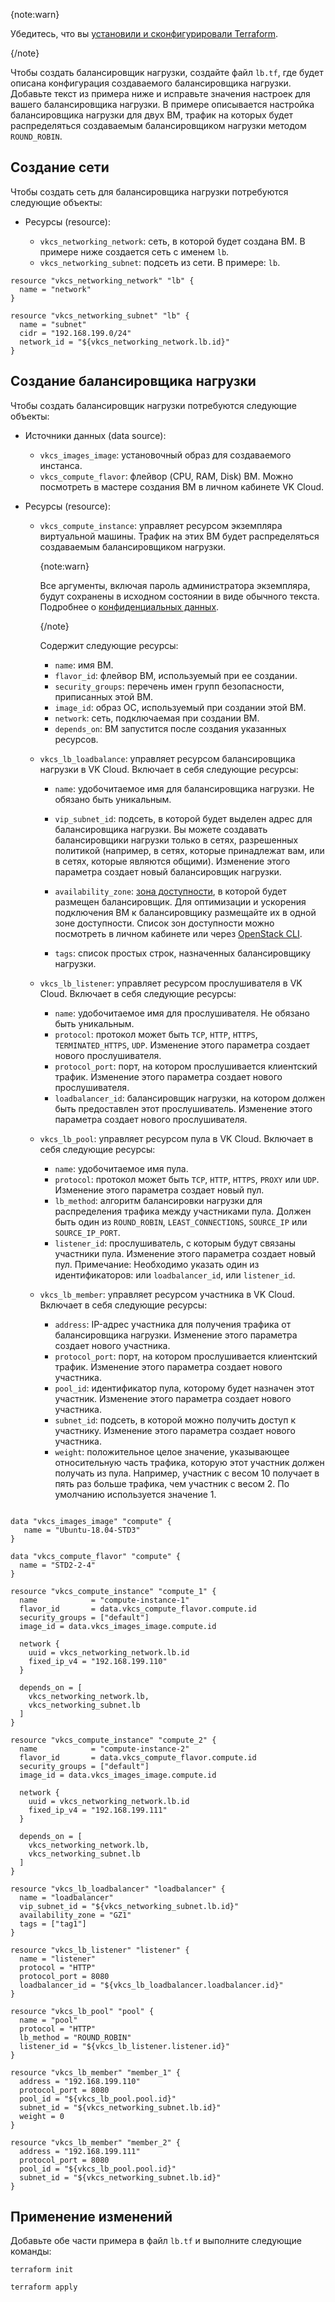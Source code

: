 {note:warn}

Убедитесь, что вы [установили и сконфигурировали Terraform](../../../quick-start).

{/note}

Чтобы создать балансировщик нагрузки, создайте файл `lb.tf`, где будет описана конфигурация создаваемого балансировщика нагрузки. Добавьте текст из примера ниже и исправьте значения настроек для вашего балансировщика нагрузки. В примере описывается настройка балансировщика нагрузки для двух ВМ, трафик на которых будет распределяться создаваемым балансировщиком нагрузки методом `ROUND_ROBIN`.

## Создание сети

Чтобы создать сеть для балансировщика нагрузки потребуются следующие объекты:

- Ресурсы (resource):

  - `vkcs_networking_network`: сеть, в которой будет создана ВМ. В примере ниже создается сеть с именем `lb`.
  - `vkcs_networking_subnet`: подсеть из сети. В примере: `lb`.

```hcl
resource "vkcs_networking_network" "lb" {
  name = "network"
}

resource "vkcs_networking_subnet" "lb" {
  name = "subnet"
  cidr = "192.168.199.0/24"
  network_id = "${vkcs_networking_network.lb.id}"
}
```

## Создание балансировщика нагрузки

Чтобы создать балансировщик нагрузки потребуются следующие объекты:

- Источники данных (data source):

  - `vkcs_images_image`: установочный образ для создаваемого инстанса.
  - `vkcs_compute_flavor`: флейвор (CPU, RAM, Disk) ВМ. Можно посмотреть в мастере создания ВМ в личном кабинете VK Cloud.

- Ресурсы (resource):

  - `vkcs_compute_instance`: управляет ресурсом экземпляра виртуальной машины. Трафик на этих ВМ будет распределяться создаваемым балансировщиком нагрузки.

    {note:warn}

    Все аргументы, включая пароль администратора экземпляра, будут сохранены в исходном состоянии в виде обычного текста. Подробнее о [конфиденциальных данных](https://www.terraform.io/docs/language/state/sensitive-data.html?_ga=2.74378194.1320188012.1657572463-152934297.1633441142).

    {/note}

    Содержит следующие ресурсы:

    - `name`: имя ВМ.
    - `flavor_id`: флейвор ВМ, используемый при ее создании.
    - `security_groups`: перечень имен групп безопасности, приписанных этой ВМ.
    - `image_id`: образ ОС, используемый при создании этой ВМ.
    - `network`: сеть, подключаемая при создании ВМ.
    - `depends_on`: ВМ запустится после создания указанных ресурсов.

  - `vkcs_lb_loadbalance`: управляет ресурсом балансировщика нагрузки в VK Cloud. Включает в себя следующие ресурсы:

    - `name`: удобочитаемое имя для балансировщика нагрузки. Не обязано быть уникальным.
    - `vip_subnet_id`: подсеть, в которой будет выделен адрес для балансировщика нагрузки. Вы можете создавать балансировщики нагрузки только в сетях, разрешенных политикой (например, в сетях, которые принадлежат вам, или в сетях, которые являются общими). Изменение этого параметра создает новый балансировщик нагрузки.
    - `availability_zone`: [зона доступности](/ru/intro/start/concepts/architecture#az), в которой будет размещен балансировщик. Для оптимизации и ускорения подключения ВМ к балансировщику размещайте их в одной зоне доступности. Список зон доступности можно посмотреть в личном кабинете или через [OpenStack CLI](/ru/tools-for-using-services/cli/openstack-cli#primery_komand_openstack_cli).

    - `tags`: список простых строк, назначенных балансировщику нагрузки.

  - `vkcs_lb_listener`: управляет ресурсом прослушивателя в VK Cloud. Включает в себя следующие ресурсы:

    - `name`: удобочитаемое имя для прослушивателя. Не обязано быть уникальным.
    - `protocol`: протокол может быть `TCP`, `HTTP`, `HTTPS`, `TERMINATED_HTTPS`, `UDP`. Изменение этого параметра создает нового прослушивателя.
    - `protocol_port`: порт, на котором прослушивается клиентский трафик. Изменение этого параметра создает нового прослушивателя.
    - `loadbalancer_id`: балансировщик нагрузки, на котором должен быть предоставлен этот прослушиватель. Изменение этого параметра создает нового прослушивателя.

  - `vkcs_lb_pool`: управляет ресурсом пула в VK Cloud. Включает в себя следующие ресурсы:

    - `name`: удобочитаемое имя пула.
    - `protocol`: протокол может быть `TCP`, `HTTP`, `HTTPS`, `PROXY` или `UDP`. Изменение этого параметра создает новый пул.
    - `lb_method`: алгоритм балансировки нагрузки для распределения трафика между участниками пула. Должен быть один из `ROUND_ROBIN`, `LEAST_CONNECTIONS`, `SOURCE_IP` или `SOURCE_IP_PORT`.
    - `listener_id`: прослушиватель, с которым будут связаны участники пула. Изменение этого параметра создает новый пул. Примечание: Необходимо указать один из идентификаторов: или `loadbalancer_id`, или `listener_id`.

  - `vkcs_lb_member`: управляет ресурсом участника в VK Cloud. Включает в себя следующие ресурсы:

    - `address`: IP-адрес участника для получения трафика от балансировщика нагрузки. Изменение этого параметра создает нового участника.
    - `protocol_port`: порт, на котором прослушивается клиентский трафик. Изменение этого параметра создает нового участника.
    - `pool_id`: идентификатор пула, которому будет назначен этот участник. Изменение этого параметра создает нового участника.
    - `subnet_id`: подсеть, в которой можно получить доступ к участнику. Изменение этого параметра создает нового участника.
    - `weight`: положительное целое значение, указывающее относительную часть трафика, которую этот участник должен получать из пула. Например, участник с весом 10 получает в пять раз больше трафика, чем участник с весом 2. По умолчанию используется значение 1.

```hcl

data "vkcs_images_image" "compute" {
   name = "Ubuntu-18.04-STD3"
}

data "vkcs_compute_flavor" "compute" {
  name = "STD2-2-4"
}

resource "vkcs_compute_instance" "compute_1" {
  name            = "compute-instance-1"
  flavor_id       = data.vkcs_compute_flavor.compute.id
  security_groups = ["default"]
  image_id = data.vkcs_images_image.compute.id

  network {
    uuid = vkcs_networking_network.lb.id
    fixed_ip_v4 = "192.168.199.110"
  }

  depends_on = [
    vkcs_networking_network.lb,
    vkcs_networking_subnet.lb
  ]
}

resource "vkcs_compute_instance" "compute_2" {
  name            = "compute-instance-2"
  flavor_id       = data.vkcs_compute_flavor.compute.id
  security_groups = ["default"]
  image_id = data.vkcs_images_image.compute.id

  network {
    uuid = vkcs_networking_network.lb.id
    fixed_ip_v4 = "192.168.199.111"
  }

  depends_on = [
    vkcs_networking_network.lb,
    vkcs_networking_subnet.lb
  ]
}

resource "vkcs_lb_loadbalancer" "loadbalancer" {
  name = "loadbalancer"
  vip_subnet_id = "${vkcs_networking_subnet.lb.id}"
  availability_zone = "GZ1"
  tags = ["tag1"]
}

resource "vkcs_lb_listener" "listener" {
  name = "listener"
  protocol = "HTTP"
  protocol_port = 8080
  loadbalancer_id = "${vkcs_lb_loadbalancer.loadbalancer.id}"
}

resource "vkcs_lb_pool" "pool" {
  name = "pool"
  protocol = "HTTP"
  lb_method = "ROUND_ROBIN"
  listener_id = "${vkcs_lb_listener.listener.id}"
}

resource "vkcs_lb_member" "member_1" {
  address = "192.168.199.110"
  protocol_port = 8080
  pool_id = "${vkcs_lb_pool.pool.id}"
  subnet_id = "${vkcs_networking_subnet.lb.id}"
  weight = 0
}

resource "vkcs_lb_member" "member_2" {
  address = "192.168.199.111"
  protocol_port = 8080
  pool_id = "${vkcs_lb_pool.pool.id}"
  subnet_id = "${vkcs_networking_subnet.lb.id}"
}
```

## Применение изменений

Добавьте обе части примера в файл `lb.tf` и выполните следующие команды:

```console
terraform init
```
```console
terraform apply
```
